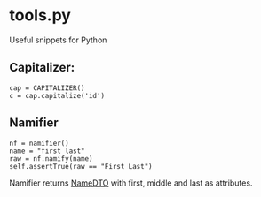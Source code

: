 # tools.py
Useful snippets for Python


## Capitalizer:

    cap = CAPITALIZER()
    c = cap.capitalize('id')

## Namifier
    nf = namifier()
    name = "first last"
    raw = nf.namify(name)
    self.assertTrue(raw == "First Last")
    
 Namifier returns [NameDTO](NameDTO.py) with first, middle and last as attributes.
